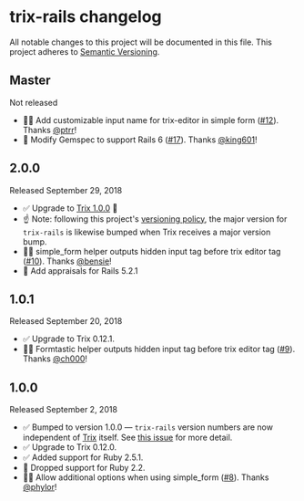# trix-rails changelog

All notable changes to this project will be documented in this file.
This project adheres to [Semantic Versioning](http://semver.org/).

## Master

Not released

* 🐛🔨 Add customizable input name for trix-editor in simple form ([#12](https://github.com/kylefox/trix/pull/12)). Thanks [@ptrr](https://github.com/ptrr)!
* 💪 Modify Gemspec to support Rails 6 ([#17](https://github.com/kylefox/trix/pull/17)). Thanks [@king601](https://github.com/king601)!

## 2.0.0

Released September 29, 2018

* ✅ Upgrade to [Trix 1.0.0](https://github.com/basecamp/trix/releases/tag/1.0.0) 🎉
* ☝️ Note: following this project's [versioning policy](https://github.com/kylefox/trix/issues/4), the major version for `trix-rails` is likewise bumped when Trix receives a major version bump.
* 🐛🔨 simple_form helper outputs hidden input tag before trix editor tag ([#10](https://github.com/kylefox/trix/pull/10)). Thanks [@bensie](https://github.com/bensie)!
* 💪 Add appraisals for Rails 5.2.1


## 1.0.1

Released September 20, 2018

* ✅ Upgrade to Trix 0.12.1.
* 🐛🔨 Formtastic helper outputs hidden input tag before trix editor tag ([#9](https://github.com/kylefox/trix/pull/9)). Thanks [@ch000](https://github.com/ch000)!

## 1.0.0

Released September 2, 2018

* ✅ Bumped to version 1.0.0 — `trix-rails` version numbers are now independent of [Trix](https://github.com/basecamp/trix) itself. See [this issue](https://github.com/kylefox/trix/issues/4) for more detail.
* ✅ Upgrade to Trix 0.12.0.
* ✅ Added support for Ruby 2.5.1.
* 🚫 Dropped support for Ruby 2.2.
* 🐛🔨 Allow additional options when using simple_form ([#8](https://github.com/kylefox/trix/pull/8)). Thanks [@phylor](https://github.com/phylor)!
